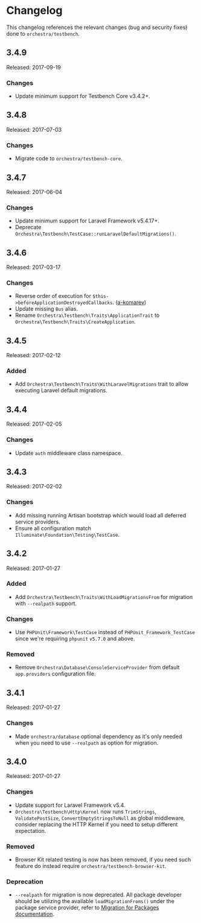 # Changelog

This changelog references the relevant changes (bug and security fixes) done to `orchestra/testbench`.

## 3.4.9

Released: 2017-09-19

### Changes

* Update minimum support for Testbench Core v3.4.2+.

## 3.4.8

Released: 2017-07-03

### Changes

* Migrate code to `orchestra/testbench-core`.

## 3.4.7

Released: 2017-06-04

### Changes

* Update minimum support for Laravel Framework v5.4.17+.
* Deprecate `Orchestra\Testbench\TestCase::runLaravelDefaultMigrations()`.

## 3.4.6

Released: 2017-03-17

### Changes

* Reverse order of execution for `$this->beforeApplicationDestroyedCallbacks`. ([a-komarev](https://github.com/a-komarev))
* Update missing `Bus` alias.
* Rename `Orchestra\Testbench\Traits\ApplicationTrait` to `Orchestra\Testbench\Traits\CreateApplication`.

## 3.4.5

Released: 2017-02-12

### Added

* Add `Orchestra\Testbench\Traits\WithLaravelMigrations` trait to allow executing Laravel default migrations.

## 3.4.4

Released: 2017-02-05

### Changes

* Update `auth` middleware class namespace.

## 3.4.3

Released: 2017-02-02

### Changes

* Add missing running Artisan bootstrap which would load all deferred service providers. 
* Ensure all configuration match `Illuminate\Foundation\Testing\TestCase`.

## 3.4.2

Released: 2017-01-27

### Added

* Add `Orchestra\Testbench\Traits\WithLoadMigrationsFrom` for migration with `--realpath` support.

### Changes

* Use `PHPUnit\Framework\TestCase` instead of `PHPUnit_Framework_TestCase` since we're requiring `phpunit` `v5.7.0` and above.

### Removed

* Remove `Orchestra\Database\ConsoleServiceProvider` from default `app.providers` configuration file.

## 3.4.1

Released: 2017-01-27

### Changes

* Made `orchestra/database` optional dependency as it's only needed when you need to use `--realpath` as option for migration.

## 3.4.0

Released: 2017-01-27

### Changes

* Update support for Laravel Framework v5.4.
* `Orchestra\Testbench\Http\Kernel` now runs `TrimStrings`, `ValidatePostSize`, `ConvertEmptyStringsToNull` as global middleware, consider replacing the HTTP Kernel if you need to setup different expectation.

### Removed

* Browser Kit related testing is now has been removed, if you need such feature do instead require `orchestra/testbench-browser-kit`.

### Deprecation 

* `--realpath` for migration is now deprecated. All package developer should be utilizing the available `loadMigrationFroms()` under the package service provider, refer to [Migration for Packages documentation](https://laravel.com/docs/5.4/packages#migrations).
